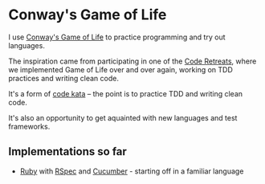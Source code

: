 # Conway's Game of Life

I use [Conway's Game of Life](http://en.wikipedia.org/wiki/Conway's_Game_of_Life) to practice programming and try out languages. 

The inspiration came from participating in one of the [Code Retreats](http://coderetreat.com), where we implemented Game of Life over and over again, working on TDD practices and writing clean code. 

It's a form of [code kata](http://codekata.pragprog.com) – the point is to practice TDD and writing clean code. 

It's also an opportunity to get aquainted with new languages and test frameworks.

## Implementations so far
* [Ruby](http://www.ruby-lang.org) with [RSpec](https://www.relishapp.com/rspec) and [Cucumber](http://cukes.info) - starting off in a familiar language
